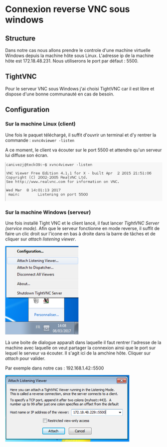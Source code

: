 # Connexion reverse VNC sous windows

## Structure

Dans notre cas nous allons prendre le controle d'une machine virtuelle Windows depuis la machine hôte sous Linux.
L'adresse ip de la machine hôte est 172.18.48.231. Nous utiliserons le port par défaut : 5500.

## TightVNC

Pour le serveur VNC sous Windows j'ai choisi TightVNC car il est libre et dispose d'une bonne communauté en cas de besoin.

## Configuration

### Sur la machine Linux (client)

Une fois le paquet téléchargé, il suffit d'ouvrir un terminal et d'y rentrer la commande : `xvnc4viewer -listen`

A ce moment, le client va écouter sur le port 5500 et attendre qu'un serveur lui diffuse son écran.

![](img/170308023935483815.png)

### Sur la machine Windows (serveur)

Une fois installé Tight VNC et le client lancé, il faut lancer *TightVNC Server (service mode)*. Afin que le serveur fonctionne en mode reverse, il suffit de faire un clic droit sur l'icone en bas à droite dans la barre de tâches et de cliquer sur *attach listening viewer*.

![](img/170308023454757276.png)

Là une boite de dialogue apparaît dans laquelle il faut rentrer l'adresse de la machine avec laquelle on veut partager la connexion ainsi que le port sur lequel le serveur va écouter. Il s'agit ici de la amchine hôte. Cliquer sur *attach* pour valider.

Par exemple dans notre cas : 192.168.1.42::5500

![](img/170308023726311449.png)
